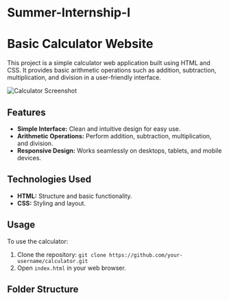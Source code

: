# Summer-Internship-I
# Basic Calculator Website

This project is a simple calculator web application built using HTML and CSS. It provides basic arithmetic operations such as addition, subtraction, multiplication, and division in a user-friendly interface.

![Calculator Screenshot](screenshot.png)

## Features

- **Simple Interface:** Clean and intuitive design for easy use.
- **Arithmetic Operations:** Perform addition, subtraction, multiplication, and division.
- **Responsive Design:** Works seamlessly on desktops, tablets, and mobile devices.

## Technologies Used

- **HTML:** Structure and basic functionality.
- **CSS:** Styling and layout.

## Usage

To use the calculator:
1. Clone the repository: `git clone https://github.com/your-username/calculator.git`
2. Open `index.html` in your web browser.

## Folder Structure

